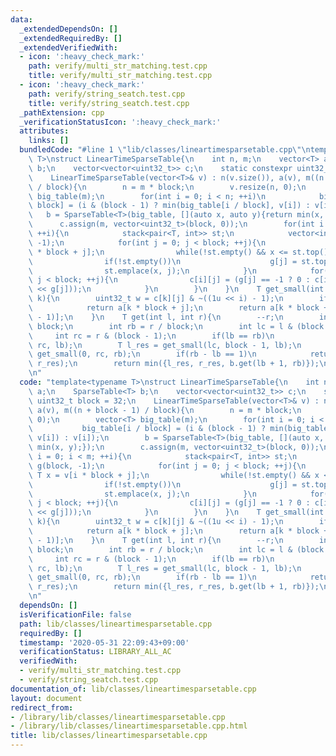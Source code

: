 ```yaml
---
data:
  _extendedDependsOn: []
  _extendedRequiredBy: []
  _extendedVerifiedWith:
  - icon: ':heavy_check_mark:'
    path: verify/multi_str_matching.test.cpp
    title: verify/multi_str_matching.test.cpp
  - icon: ':heavy_check_mark:'
    path: verify/string_seatch.test.cpp
    title: verify/string_seatch.test.cpp
  _pathExtension: cpp
  _verificationStatusIcon: ':heavy_check_mark:'
  attributes:
    links: []
  bundledCode: "#line 1 \"lib/classes/lineartimesparsetable.cpp\"\ntemplate<typename\
    \ T>\nstruct LinearTimeSparseTable{\n    int n, m;\n    vector<T> a;\n    SparseTable<T>\
    \ b;\n    vector<vector<uint32_t>> c;\n    static constexpr uint32_t block = 32;\n\
    \    LinearTimeSparseTable(vector<T>& v) : n(v.size()), a(v), m((n + block - 1)\
    \ / block){\n        n = m * block;\n        v.resize(n, 0);\n        vector<T>\
    \ big_table(m);\n        for(int i = 0; i < n; ++i)\n            big_table[i /\
    \ block] = (i & (block - 1) ? min(big_table[i / block], v[i]) : v[i]);\n     \
    \   b = SparseTable<T>(big_table, [](auto x, auto y){return min(x, y);});\n  \
    \      c.assign(m, vector<uint32_t>(block, 0));\n        for(int i = 0; i < m;\
    \ ++i){\n            stack<pair<T, int>> st;\n            vector<int> g(block,\
    \ -1);\n            for(int j = 0; j < block; ++j){\n                T x = v[i\
    \ * block + j];\n                while(!st.empty() && x <= st.top().first)st.pop();\n\
    \                if(!st.empty())\n                    g[j] = st.top().second;\n\
    \                st.emplace(x, j);\n            }\n            for(int j = 0;\
    \ j < block; ++j){\n                c[i][j] = (g[j] == -1 ? 0 : c[i][g[j]] | (1u\
    \ << g[j]));\n            }\n        }\n    }\n    T get_small(int i, int j, int\
    \ k){\n        uint32_t w = c[k][j] & ~((1u << i) - 1);\n        if(w == 0)\n\
    \            return a[k * block + j];\n        return a[k * block + (__builtin_ffs(w)\
    \ - 1)];\n    }\n    T get(int l, int r){\n        --r;\n        int lb = l /\
    \ block;\n        int rb = r / block;\n        int lc = l & (block - 1);\n   \
    \     int rc = r & (block - 1);\n        if(lb == rb)\n            return get_small(lc,\
    \ rc, lb);\n        T l_res = get_small(lc, block - 1, lb);\n        T r_res =\
    \ get_small(0, rc, rb);\n        if(rb - lb == 1)\n            return min(l_res,\
    \ r_res);\n        return min({l_res, r_res, b.get(lb + 1, rb)});\n    }\n};\n\
    \n"
  code: "template<typename T>\nstruct LinearTimeSparseTable{\n    int n, m;\n    vector<T>\
    \ a;\n    SparseTable<T> b;\n    vector<vector<uint32_t>> c;\n    static constexpr\
    \ uint32_t block = 32;\n    LinearTimeSparseTable(vector<T>& v) : n(v.size()),\
    \ a(v), m((n + block - 1) / block){\n        n = m * block;\n        v.resize(n,\
    \ 0);\n        vector<T> big_table(m);\n        for(int i = 0; i < n; ++i)\n \
    \           big_table[i / block] = (i & (block - 1) ? min(big_table[i / block],\
    \ v[i]) : v[i]);\n        b = SparseTable<T>(big_table, [](auto x, auto y){return\
    \ min(x, y);});\n        c.assign(m, vector<uint32_t>(block, 0));\n        for(int\
    \ i = 0; i < m; ++i){\n            stack<pair<T, int>> st;\n            vector<int>\
    \ g(block, -1);\n            for(int j = 0; j < block; ++j){\n               \
    \ T x = v[i * block + j];\n                while(!st.empty() && x <= st.top().first)st.pop();\n\
    \                if(!st.empty())\n                    g[j] = st.top().second;\n\
    \                st.emplace(x, j);\n            }\n            for(int j = 0;\
    \ j < block; ++j){\n                c[i][j] = (g[j] == -1 ? 0 : c[i][g[j]] | (1u\
    \ << g[j]));\n            }\n        }\n    }\n    T get_small(int i, int j, int\
    \ k){\n        uint32_t w = c[k][j] & ~((1u << i) - 1);\n        if(w == 0)\n\
    \            return a[k * block + j];\n        return a[k * block + (__builtin_ffs(w)\
    \ - 1)];\n    }\n    T get(int l, int r){\n        --r;\n        int lb = l /\
    \ block;\n        int rb = r / block;\n        int lc = l & (block - 1);\n   \
    \     int rc = r & (block - 1);\n        if(lb == rb)\n            return get_small(lc,\
    \ rc, lb);\n        T l_res = get_small(lc, block - 1, lb);\n        T r_res =\
    \ get_small(0, rc, rb);\n        if(rb - lb == 1)\n            return min(l_res,\
    \ r_res);\n        return min({l_res, r_res, b.get(lb + 1, rb)});\n    }\n};\n\
    \n"
  dependsOn: []
  isVerificationFile: false
  path: lib/classes/lineartimesparsetable.cpp
  requiredBy: []
  timestamp: '2020-05-31 22:09:43+09:00'
  verificationStatus: LIBRARY_ALL_AC
  verifiedWith:
  - verify/multi_str_matching.test.cpp
  - verify/string_seatch.test.cpp
documentation_of: lib/classes/lineartimesparsetable.cpp
layout: document
redirect_from:
- /library/lib/classes/lineartimesparsetable.cpp
- /library/lib/classes/lineartimesparsetable.cpp.html
title: lib/classes/lineartimesparsetable.cpp
---
```

